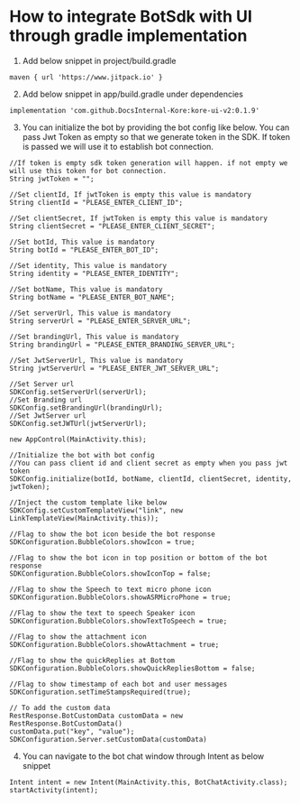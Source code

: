 # How to integrate BotSdk with UI through gradle implementation

1. Add below snippet in project/build.gradle
   
```
maven { url 'https://www.jitpack.io' }
```
2. Add below snippet in app/build.gradle under dependencies
```
implementation 'com.github.DocsInternal-Kore:kore-ui-v2:0.1.9'
```
3. You can initialize the bot by providing the bot config like below. You can pass Jwt Token as empty so that we generate token in the SDK. If token is passed we will use it to establish bot connection.
```
//If token is empty sdk token generation will happen. if not empty we will use this token for bot connection.
String jwtToken = "";

//Set clientId, If jwtToken is empty this value is mandatory
String clientId = "PLEASE_ENTER_CLIENT_ID";

//Set clientSecret, If jwtToken is empty this value is mandatory
String clientSecret = "PLEASE_ENTER_CLIENT_SECRET";

//Set botId, This value is mandatory
String botId = "PLEASE_ENTER_BOT_ID";

//Set identity, This value is mandatory
String identity = "PLEASE_ENTER_IDENTITY";

//Set botName, This value is mandatory
String botName = "PLEASE_ENTER_BOT_NAME";

//Set serverUrl, This value is mandatory
String serverUrl = "PLEASE_ENTER_SERVER_URL";

//Set brandingUrl, This value is mandatory
String brandingUrl = "PLEASE_ENTER_BRANDING_SERVER_URL";

//Set JwtServerUrl, This value is mandatory
String jwtServerUrl = "PLEASE_ENTER_JWT_SERVER_URL";

//Set Server url
SDKConfig.setServerUrl(serverUrl);
//Set Branding url
SDKConfig.setBrandingUrl(brandingUrl);
//Set JwtServer url
SDKConfig.setJWTUrl(jwtServerUrl);

new AppControl(MainActivity.this);

//Initialize the bot with bot config
//You can pass client id and client secret as empty when you pass jwt token
SDKConfig.initialize(botId, botName, clientId, clientSecret, identity, jwtToken);

//Inject the custom template like below
SDKConfig.setCustomTemplateView("link", new LinkTemplateView(MainActivity.this));

//Flag to show the bot icon beside the bot response
SDKConfiguration.BubbleColors.showIcon = true;

//Flag to show the bot icon in top position or bottom of the bot response
SDKConfiguration.BubbleColors.showIconTop = false;

//Flag to show the Speech to text micro phone icon
SDKConfiguration.BubbleColors.showASRMicroPhone = true;

//Flag to show the text to speech Speaker icon
SDKConfiguration.BubbleColors.showTextToSpeech = true;

//Flag to show the attachment icon
SDKConfiguration.BubbleColors.showAttachment = true;

//Flag to show the quickReplies at Bottom
SDKConfiguration.BubbleColors.showQuickRepliesBottom = false;

//Flag to show timestamp of each bot and user messages
SDKConfiguration.setTimeStampsRequired(true);

// To add the custom data
RestResponse.BotCustomData customData = new RestResponse.BotCustomData()
customData.put("key", "value");
SDKConfiguration.Server.setCustomData(customData)

```
4. You can navigate to the bot chat window through Intent as below snippet
```
Intent intent = new Intent(MainActivity.this, BotChatActivity.class);
startActivity(intent);
```
